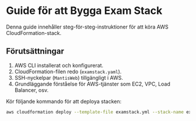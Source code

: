 # Guide för att Bygga Exam Stack

Denna guide innehåller steg-för-steg-instruktioner för att köra AWS CloudFormation-stack.

## Förutsättningar

1. AWS CLI installerat och konfigurerat.
2. CloudFormation-filen redo (`examstack.yaml`).
3. SSH-nyckelpar (`MantisWeb`) tillgängligt i AWS.
4. Grundläggande förståelse för AWS-tjänster som EC2, VPC, Load Balancer, osv.

Kör följande kommando för att deploya stacken:

```bash
aws cloudformation deploy --template-file examstack.yml --stack-name examstack
